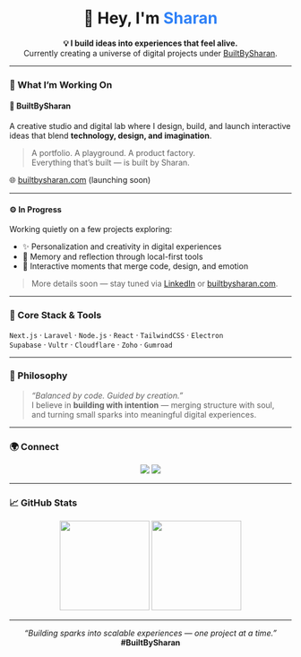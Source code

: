 <h1 align="center">👋 Hey, I'm <span style="color:#2f81f7;">Sharan</span></h1>

<p align="center">
  <b>💡 I build ideas into experiences that feel alive.</b><br/>
  Currently creating a universe of digital projects under <a href="https://builtbysharan.com">BuiltBySharan</a>.
</p>

---

### 🚀 What I’m Working On

#### 🧩 **BuiltBySharan**
A creative studio and digital lab where I design, build, and launch interactive ideas that blend **technology, design, and imagination**.

> A portfolio. A playground. A product factory.  
> Everything that’s built — is built by Sharan.

🌐 [builtbysharan.com](https://builtbysharan.com) (launching soon)

---

#### ⚙️ **In Progress**
Working quietly on a few projects exploring:
- ✨ Personalization and creativity in digital experiences  
- 🧠 Memory and reflection through local-first tools  
- 💝 Interactive moments that merge code, design, and emotion  

> More details soon — stay tuned via [LinkedIn](https://linkedin.com/in/sharan-iyengar-313744b8) or [builtbysharan.com](https://builtbysharan.com).

---

### 🧠 Core Stack & Tools
`Next.js` · `Laravel` · `Node.js` · `React` · `TailwindCSS` · `Electron`  
`Supabase` · `Vultr` · `Cloudflare` · `Zoho` · `Gumroad`  

---

### 💬 Philosophy  
> _“Balanced by code. Guided by creation.”_  
I believe in **building with intention** — merging structure with soul,  
and turning small sparks into meaningful digital experiences.

---

### 🌍 Connect
<p align="center">
  <a href="https://builtbysharan.com"><img src="https://img.shields.io/badge/🌐_Website-blue?style=for-the-badge"></a>
  <a href="https://linkedin.com/in/sharan-iyengar-313744b8"><img src="https://img.shields.io/badge/LinkedIn-%230A66C2.svg?style=for-the-badge&logo=linkedin&logoColor=white"></a>
</p>

---

### 📈 GitHub Stats

<p align="center">
  <img height="160em" src="https://github-readme-stats.vercel.app/api?username=builtbysharan&show_icons=true&theme=transparent&hide_border=true&title_color=2f81f7&text_color=9ca3af&icon_color=2f81f7&ring_color=2f81f7" />
  <img height="160em" src="https://github-readme-stats.vercel.app/api/top-langs/?username=builtbysharan&layout=compact&theme=transparent&hide_border=true&title_color=2f81f7&text_color=9ca3af" />
</p>

---

<p align="center">
  <i>“Building sparks into scalable experiences — one project at a time.”</i><br/>
  <b>#BuiltBySharan</b>
</p>
